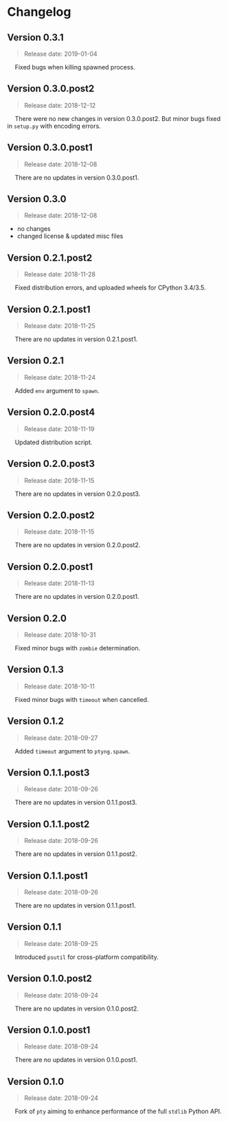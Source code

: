# Changelog

## Version 0.3.1

 > Release date: 2019-01-04

&emsp; Fixed bugs when killing spawned process.

## Version 0.3.0.post2

 > Release date: 2018-12-12

&emsp; There were no new changes in version 0.3.0.post2. But minor bugs fixed in `setup.py` with encoding errors.

## Version 0.3.0.post1

 > Release date: 2018-12-08

&emsp; There are no updates in version 0.3.0.post1.

## Version 0.3.0

 > Release date: 2018-12-08

- no changes
- changed license & updated misc files

## Version 0.2.1.post2

 > Release date: 2018-11-28

&emsp; Fixed distribution errors, and uploaded wheels for CPython 3.4/3.5.

## Version 0.2.1.post1

 > Release date: 2018-11-25

&emsp; There are no updates in version 0.2.1.post1.

## Version 0.2.1

 > Release date: 2018-11-24

&emsp; Added `env` argument to `spawn`.

## Version 0.2.0.post4

 > Release date: 2018-11-19

&emsp; Updated distribution script.

## Version 0.2.0.post3

 > Release date: 2018-11-15

&emsp; There are no updates in version 0.2.0.post3.

## Version 0.2.0.post2

 > Release date: 2018-11-15

&emsp; There are no updates in version 0.2.0.post2.

## Version 0.2.0.post1

 > Release date: 2018-11-13

&emsp; There are no updates in version 0.2.0.post1.

## Version 0.2.0

 > Release date: 2018-10-31

&emsp; Fixed minor bugs with `zombie` determination.

## Version 0.1.3

 > Release date: 2018-10-11

&emsp; Fixed minor bugs with `timeout` when cancelled.

## Version 0.1.2

 > Release date: 2018-09-27

&emsp; Added `timeout` argument to `ptyng.spawn`.

## Version 0.1.1.post3

 > Release date: 2018-09-26

&emsp; There are no updates in version 0.1.1.post3.

## Version 0.1.1.post2

 > Release date: 2018-09-26

&emsp; There are no updates in version 0.1.1.post2.

## Version 0.1.1.post1

 > Release date: 2018-09-26

&emsp; There are no updates in version 0.1.1.post1.

## Version 0.1.1

 > Release date: 2018-09-25

&emsp; Introduced `psutil` for cross-platform compatibility.

## Version 0.1.0.post2

 > Release date: 2018-09-24

&emsp; There are no updates in version 0.1.0.post2.

## Version 0.1.0.post1

 > Release date: 2018-09-24

&emsp; There are no updates in version 0.1.0.post1.

## Version 0.1.0

 > Release date: 2018-09-24

&emsp; Fork of `pty` aiming to enhance performance of the full `stdlib` Python API.
